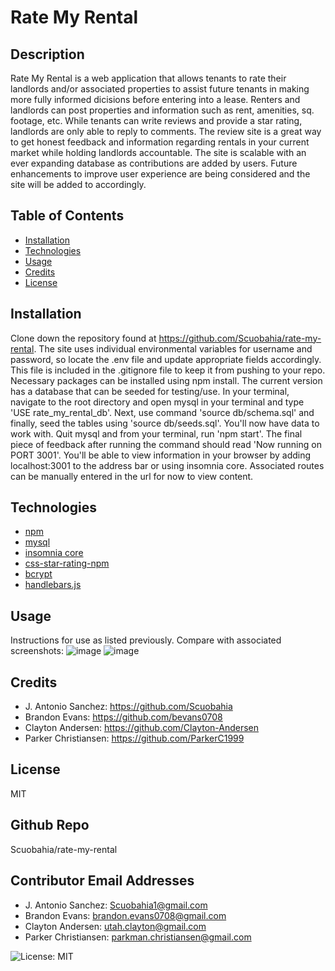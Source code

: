 # Rate My Rental

## Description
Rate My Rental is a web application that allows tenants to rate their landlords and/or associated properties to assist future tenants in making more fully informed dicisions before entering into a lease. Renters and landlords can post properties and information such as rent, amenities, sq. footage, etc. While tenants can write reviews and provide a star rating, landlords are only able to reply to comments. The review site is a great way to get honest feedback and information regarding rentals in your current market while holding landlords accountable. The site is scalable with an ever expanding database as contributions are added by users. Future enhancements to improve user experience are being considered and the site will be added to accordingly. 

## Table of Contents
* [Installation](#installation)
* [Technologies](#technologies)
* [Usage](#usage)
* [Credits](#credits)
* [License](#license)

## Installation
Clone down the repository found at https://github.com/Scuobahia/rate-my-rental. The site uses individual environmental variables for username and password, so locate the .env file and update appropriate fields accordingly. This file is included in the .gitignore file to keep it from pushing to your repo. Necessary packages can be installed using npm install. The current version has a database that can be seeded for testing/use. In your terminal, navigate to the root directory and open mysql in your terminal and type 'USE rate_my_rental_db'. Next, use command 'source db/schema.sql' and finally, seed the tables using 'source db/seeds.sql'. You'll now have data to work with. Quit mysql and from your terminal, run 'npm start'. The final piece of feedback after running the command should read 'Now running on PORT 3001'. You'll be able to view information in your browser by adding localhost:3001 to the address bar or using insomnia core. Associated routes can be manually entered in the url for now to view content.

## Technologies
* [npm](https://www.npmjs.com/)
* [mysql](https://www.mysql.com/)
* [insomnia core](https://insomnia.rest/)
* [css-star-rating-npm](https://www.npmjs.com/package/css-star-rating)
* [bcrypt](https://www.npmjs.com/package/bcrypt)
* [handlebars.js](https://handlebarsjs.com/)

## Usage
Instructions for use as listed previously. Compare with associated screenshots:
![image](https://user-images.githubusercontent.com/82545902/128544822-565ab854-2d7d-4de7-b4a2-c472031d8426.png)
![image](https://user-images.githubusercontent.com/82545902/128544971-50b40047-086a-4b55-8eaa-b5d75aa105b5.png)


## Credits
* J. Antonio Sanchez: https://github.com/Scuobahia 
* Brandon Evans: https://github.com/bevans0708 
* Clayton Andersen: https://github.com/Clayton-Andersen 
* Parker Christiansen: https://github.com/ParkerC1999

## License
MIT

## Github Repo
Scuobahia/rate-my-rental

## Contributor Email Addresses
* J. Antonio Sanchez: Scuobahia1@gmail.com 
* Brandon Evans: brandon.evans0708@gmail.com 
* Clayton Andersen: utah.clayton@gmail.com 
* Parker Christiansen: parkman.christiansen@gmail.com


![License: MIT](https://img.shields.io/badge/License-MIT-yellow.svg)
